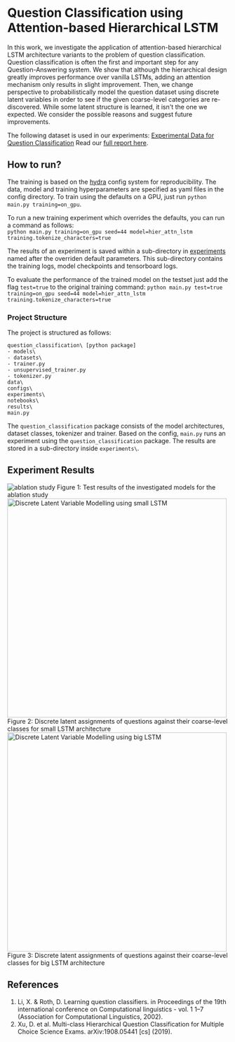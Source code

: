 # Question Classification using Attention-based Hierarchical LSTM

In this work, we investigate the application of attention-based hierarchical LSTM architecture variants to the problem of question classification. Question classification is often the first and important step for any Question-Answering system. We show that although the hierarchical design greatly improves performance over vanilla LSTMs, adding an attention mechanism only results in slight improvement. Then, we change perspective to probabilistically model the question dataset using discrete latent variables in order to see if the given coarse-level categories are re-discovered. While some latent structure is learned, it isn't the one we expected. We consider the possible reasons and suggest future improvements.

The following dataset is used in our experiments: [Experimental Data for Question Classification](http://cogcomp.org/Data/QA/QC/)
Read our [full report here](report.pdf).

## How to run?
The training is based on the [hydra](https://hydra.cc/) config system for reproducibility. The data, model and training hyperparameters are specified as yaml files in the config directory. To train using the defaults on a GPU, just run ```python main.py training=on_gpu```.

To run a new training experiment which overrides the defaults, you can run a command as follows:  
```python main.py training=on_gpu seed=44 model=hier_attn_lstm training.tokenize_characters=true```

The results of an experiment is saved within a sub-directory in [experiments](experiments/) named after the overriden default parameters. This sub-directory contains the training logs, model checkpoints and tensorboard logs.

To evaluate the performance of the trained model on the testset just add the flag ```test=true``` to the original training command:
```python main.py test=true training=on_gpu seed=44 model=hier_attn_lstm training.tokenize_characters=true```

### Project Structure
The project is structured as follows:

```
question_classification\ [python package]
- models\
- datasets\
- trainer.py
- unsupervised_trainer.py
- tokenizer.py
data\
configs\
experiments\
notebooks\
results\
main.py
```
The ```question_classification``` package consists of the model architectures, dataset classes, tokenizer and trainer. Based on the config, ```main.py``` runs an experiment using the ```question_classification``` package. The results are stored in a sub-directory inside ```experiments\```.

## Experiment Results
<img src="/results/ablation_study.png" alt="ablation study"	title="Test results of the investigated models for the ablation study" />
Figure 1: Test results of the investigated models for the ablation study 

<img src="/results/unsupervised_lstm.png" alt="Discrete Latent Variable Modelling using small LSTM"	title="Discrete latent assignments of questions against their coarse-level classes for small LSTM architecture" height="500" />
Figure 2: Discrete latent assignments of questions against their coarse-level classes for small LSTM architecture

<img src="/results/unsupervised_deep_lstm.png" alt="Discrete Latent Variable Modelling using big LSTM"	title="Discrete latent assignments of questions against their coarse-level classes for big LSTM architecture" height="500" />
Figure 3: Discrete latent assignments of questions against their coarse-level classes for big LSTM architecture




## References
1. Li, X. & Roth, D. Learning question classifiers. in Proceedings of the 19th international conference on Computational linguistics  - vol. 1 1–7 (Association for Computational Linguistics, 2002).
2. Xu, D. et al. Multi-class Hierarchical Question Classification for Multiple Choice Science Exams. arXiv:1908.05441 [cs] (2019).

